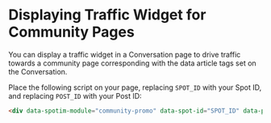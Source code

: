 # Displaying Traffic Widget for Community Pages 

You can display a traffic widget in a Conversation page to drive traffic towards a community page 
corresponding with the data article tags set on the Conversation.

Place the following script on your page, replacing `SPOT_ID` with your Spot ID, and replacing `POST_ID` with your Post ID:

```html
<div data-spotim-module="community-promo" data-spot-id="SPOT_ID" data-post-id="POST_ID"></div>

```
